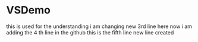 # VSDemo 
this is used for the understanding
i am changing new 3rd line here
now i am adding the 4 th line in the github
this is the fifth line 
new line created